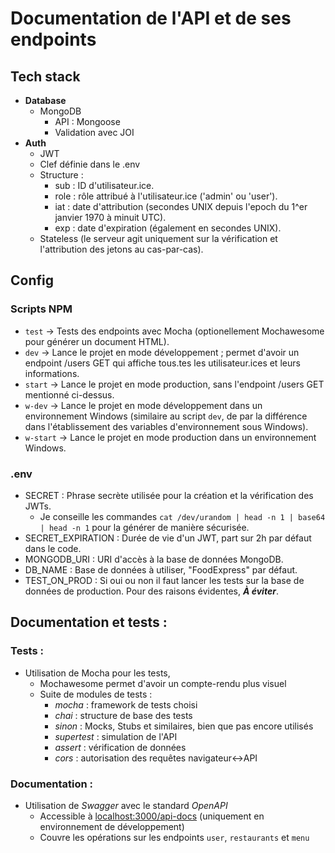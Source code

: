 # Documentation de l'API et de ses endpoints
## Tech stack
- **Database**
  - MongoDB 
    - API : Mongoose
    - Validation avec JOI
- **Auth**
  - JWT
  - Clef définie dans le .env
  - Structure :
    - sub   : ID d'utilisateur.ice.
    - role  : rôle attribué à l'utilisateur.ice ('admin' ou 'user').
    - iat   : date d'attribution (secondes UNIX depuis l'epoch du 1^er janvier 1970 à minuit UTC).
    - exp   : date d'expiration (également en secondes UNIX).
  - Stateless (le serveur agit uniquement sur la vérification et l'attribution des jetons au cas-par-cas).
## Config
### **Scripts NPM**
- `test` -> Tests des endpoints avec Mocha (optionellement Mochawesome pour générer un document HTML).
- `dev` -> Lance le projet en mode développement ; permet d'avoir un endpoint /users GET qui affiche tous.tes les utilisateur.ices et leurs informations.
- `start` -> Lance le projet en mode production, sans l'endpoint /users GET mentionné ci-dessus.
- `w-dev` -> Lance le projet en mode développement dans un environnement Windows (similaire au script `dev`, de par la différence dans l'établissement des variables d'environnement sous Windows).
- `w-start` -> Lance le projet en mode production dans un environnement Windows.
### **.env**
- SECRET : Phrase secrète utilisée pour la création et la vérification des JWTs.
  - Je conseille les commandes `cat /dev/urandom | head -n 1 | base64 | head -n 1` pour la générer de manière sécurisée.
- SECRET_EXPIRATION : Durée de vie d'un JWT, part sur 2h par défaut dans le code.
- MONGODB_URI : URI d'accès à la base de données MongoDB. 
- DB_NAME : Base de données à utiliser, "FoodExpress" par défaut.
- TEST_ON_PROD : Si oui ou non il faut lancer les tests sur la base de données de production. Pour des raisons évidentes, ***À éviter***.

## Documentation et tests :
### Tests :
- Utilisation de Mocha pour les tests,
  - Mochawesome permet d'avoir un compte-rendu plus visuel
  - Suite de modules de tests :
    - *mocha* : framework de tests choisi
    - *chai* : structure de base des tests
    - *sinon* : Mocks, Stubs et similaires, bien que pas encore utilisés
    - *supertest* : simulation de l'API
    - *assert* : vérification de données
    - *cors* : autorisation des requêtes navigateur<->API
### Documentation :
- Utilisation de *Swagger* avec le standard *OpenAPI*
  - Accessible à [localhost:3000/api-docs](http://localhost:3000/api-docs) (uniquement en environnement de développement)
  - Couvre les opérations sur les endpoints `user`, `restaurants` et `menu`